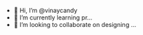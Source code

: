 - 👋 Hi, I’m @vinaycandy 
- 🌱 I’m currently learning pr...
- 💞️ I’m looking to collaborate on designing ...

<!---
vinaycandy/vinaycandy is a ✨ special ✨ repository because its `README.md` (this file) appears on your GitHub profile.
You can click the Preview link to take a look at your changes.
--->
